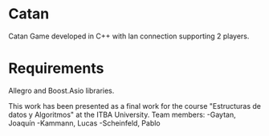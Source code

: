 # Catan
Catan Game developed in C++ with lan connection supporting 2 players.

# Requirements
Allegro and Boost.Asio libraries.

This work has been presented as a final work for the course "Estructuras de datos y Algoritmos" at the ITBA University.
Team members:
-Gaytan, Joaquín
-Kammann, Lucas
-Scheinfeld, Pablo
